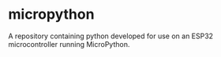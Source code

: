 # micropython
A repository containing python developed for use on an ESP32 microcontroller running MicroPython. 
